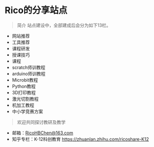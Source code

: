 # Rico的分享站点

> 简介
站点建设中，全部建成后会分为如下13栏。
- 网站推荐
- 工具推荐
- 课程研发
- 授课技巧
- 课程
- scratch师训教程
- arduino师训教程
- Microbit教程
- Python教程
- 3D打印教程
- 激光切割教程
- 机加工教程
- 中小学竞赛方案

> 欢迎共同探讨教研及教学
- 邮箱：RicoHBChen@163.com
- 知乎专栏：K-12科创教育 https://zhuanlan.zhihu.com/ricoshare-K12